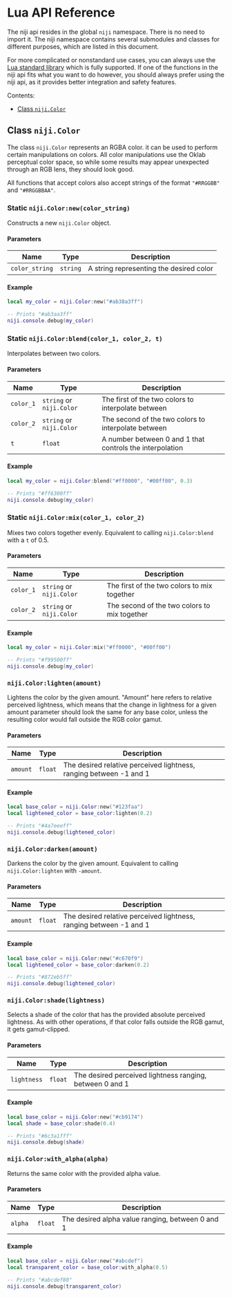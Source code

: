 # Lua API Reference

The niji api resides in the global `niji` namespace. There is no need to import it.
The niji namespace contains several submodules and classes for different purposes, which are listed in
this document.

For more complicated or nonstandard use cases, you can always use the [Lua standard library](https://www.lua.org/manual/5.3/)
which is fully supported. If one of the functions in the niji api fits what you want to do however,
you should always prefer using the niji api, as it provides better integration and safety features.

Contents:

- [Class `niji.Color`](#class-nijicolor)

## Class `niji.Color`

The class `niji.Color` represents an RGBA color. it can be used to perform certain manipulations
on colors. All color manipulations use the Oklab perceptual color space, so while some results
may appear unexpected through an RGB lens, they should look good.

All functions that accept colors also accept strings of the format `"#RRGGBB"` and `"#RRGGBBAA"`.

### Static `niji.Color:new(color_string)`

Constructs a new `niji.Color` object.

#### Parameters

| Name           | Type     | Description                             |
| -------------- | -------- | --------------------------------------- |
| `color_string` | `string` | A string representing the desired color |

#### Example

```lua
local my_color = niji.Color:new("#ab38a3ff")

-- Prints "#ab3aa3ff"
niji.console.debug(my_color)
```

### Static `niji.Color:blend(color_1, color_2, t)`

Interpolates between two colors.

#### Parameters

| Name      | Type                     | Description                                              |
| --------- | ------------------------ | -------------------------------------------------------- |
| `color_1` | `string` or `niji.Color` | The first of the two colors to interpolate between       |
| `color_2` | `string` or `niji.Color` | The second of the two colors to interpolate between      |
| `t`       | `float`                  | A number between 0 and 1 that controls the interpolation |

#### Example

```lua
local my_color = niji.Color:blend("#ff0000", "#00ff00", 0.3)

-- Prints "#ff6300ff"
niji.console.debug(my_color)

```

### Static `niji.Color:mix(color_1, color_2)`

Mixes two colors together evenly. Equivalent to calling `niji.Color:blend` with a `t` of 0.5.

#### Parameters

| Name      | Type                     | Description                                  |
| --------- | ------------------------ | -------------------------------------------- |
| `color_1` | `string` or `niji.Color` | The first of the two colors to mix together  |
| `color_2` | `string` or `niji.Color` | The second of the two colors to mix together |

#### Example

```lua
local my_color = niji.Color:mix("#ff0000", "#00ff00")

-- Prints "#f99500ff"
niji.console.debug(my_color)

```

### `niji.Color:lighten(amount)`

Lightens the color by the given amount. "Amount" here refers to relative perceived
lightness, which means that the change in lightness for a given amount parameter
should look the same for any base color, unless the resulting color would fall outside
the RGB color gamut.

#### Parameters

| Name     | Type    | Description                                                        |
| -------- | ------- | ------------------------------------------------------------------ |
| `amount` | `float` | The desired relative perceived lightness, ranging between -1 and 1 |

#### Example

```lua
local base_color = niji.Color:new("#123faa")
local lightened_color = base_color:lighten(0.2)

-- Prints "#4a7eeeff"
niji.console.debug(lightened_color)
```

### `niji.Color:darken(amount)`

Darkens the color by the given amount. Equivalent to calling `niji.Color:lighten`
with `-amount`.

#### Parameters

| Name     | Type    | Description                                                        |
| -------- | ------- | ------------------------------------------------------------------ |
| `amount` | `float` | The desired relative perceived lightness, ranging between -1 and 1 |

#### Example

```lua
local base_color = niji.Color:new("#c670f9")
local lightened_color = base_color:darken(0.2)

-- Prints "#872eb5ff"
niji.console.debug(lightened_color)
```

### `niji.Color:shade(lightness)`

Selects a shade of the color that has the provided absolute perceived lightness. As with other
operations, if that color falls outside the RGB gamut, it gets gamut-clipped.

#### Parameters

| Name        | Type    | Description                                              |
| ----------- | ------- | -------------------------------------------------------- |
| `lightness` | `float` | The desired perceived lightness ranging, between 0 and 1 |

#### Example

```lua
local base_color = niji.Color:new("#cb9174")
local shade = base_color:shade(0.4)

-- Prints "#6c3a1fff"
niji.console.debug(shade)
```

### `niji.Color:with_alpha(alpha)`

Returns the same color with the provided alpha value.

#### Parameters

| Name    | Type    | Description                                      |
| ------- | ------- | ------------------------------------------------ |
| `alpha` | `float` | The desired alpha value ranging, between 0 and 1 |

#### Example

```lua
local base_color = niji.Color:new("#abcdef")
local transparent_color = base_color:with_alpha(0.5)

-- Prints "#abcdef80"
niji.console.debug(transparent_color)
```
